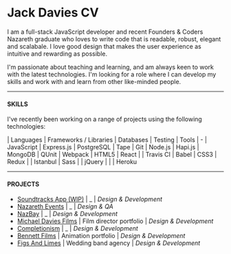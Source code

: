 # Jack Davies CV
I am a full-stack JavaScript developer and recent Founders & Coders Nazareth graduate who loves to write code that is readable, robust, elegant and scalabale. I love good design that makes the user experience as intuitive and rewarding as possible.

I'm passionate about teaching and learning, and am always keen to work with the latest technologies. I'm looking for a role where I can develop my skills and work with and learn from other like-minded people.

***

#### SKILLS

I've recently been working on a range of projects using the following technologies:

| Languages | Frameworks / Libraries | Databases | Testing | Tools
| -
| JavaScript | Express.js | PostgreSQL | Tape | Git
| Node.js | Hapi.js | MongoDB | QUnit | Webpack
| HTML5 | React | | Travis CI | Babel
| CSS3 | Redux | | Istanbul | Sass
| | jQuery | | | Heroku

***

#### PROJECTS

- [Soundtracks App (WIP)](https://github.com/JWLD/soundtracks-react) | _ | *Design & Development*
- [Nazareth Events](https://github.com/foundersandcoders/nazareth-events) | _ | *Design & QA*
- [NazBay](https://github.com/JWLD/NazBay) | _ | *Design & Development*
- [Michael Davies Films](https://github.com/JWLD/michaeldaviesfilms) | Film director portfolio | *Design & Development*
- [Completionism](https://github.com/JWLD/completionism) | _ | *Design & Development*
- [Bennett Films](https://github.com/JWLD/bennettfilms) | Animation portfolio | *Design & Development*
- [Figs And Limes](https://github.com/JWLD/figsandlimes) | Wedding band agency | *Design & Development*
